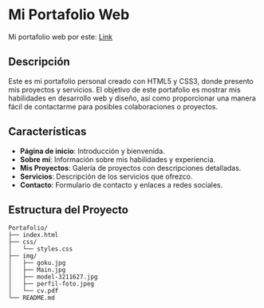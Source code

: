 # Mi Portafolio Web

Mi portafolio web por este: [Link](https://sainleon.github.io/Portafolio/)

## Descripción
Este es mi portafolio personal creado con HTML5 y CSS3, donde presento mis proyectos y servicios. El objetivo de este portafolio es mostrar mis habilidades en desarrollo web y diseño, así como proporcionar una manera fácil de contactarme para posibles colaboraciones o proyectos.



## Características
- **Página de inicio**: Introducción y bienvenida.
- **Sobre mí**: Información sobre mis habilidades y experiencia.
- **Mis Proyectos**: Galería de proyectos con descripciones detalladas.
- **Servicios**: Descripción de los servicios que ofrezco.
- **Contacto**: Formulario de contacto y enlaces a redes sociales.

## Estructura del Proyecto
```plaintext
Portafolio/
├── index.html
├── css/
│   └── styles.css
├── img/
│   ├── goku.jpg
│   ├── Main.jpg
│   ├── model-3211627.jpg
│   ├── perfil-foto.jpeg
│   └── cv.pdf
└── README.md
